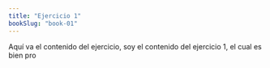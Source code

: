 ```yaml
---
title: "Ejercicio 1"
bookSlug: "book-01"
---
```


Aquí va el contenido del ejercicio, soy el contenido del ejercicio 1, el cual es bien pro
